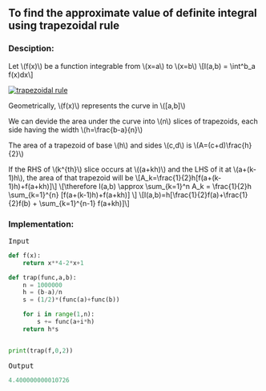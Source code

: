 <script type="text/javascript" src="https://cdnjs.cloudflare.com/ajax/libs/mathjax/2.7.0/MathJax.js?config=TeX-AMS_CHTML"></script>


## To find the approximate value of definite integral using trapezoidal rule


### Desciption:

Let \\(f(x)\\) be a function integrable from \\(x=a\\) to \\(x=b\\)
\\[I(a,b) = \int^b_a f(x)dx\\]

[![trapezoidal rule](https://gribja.github.io/Assignments/img/trapezoidal.jpg)](https://gribja.github.io/Assignments/img/trapezoidal.jpg)

Geometrically, \\(f(x)\\) represents the curve in \\([a,b]\\)

We can devide the area under the curve into \\(n\\) slices of trapezoids, each side having the width \\(h=\frac{b-a}{n}\\)

The area of a trapezoid of base \\(h\\) and sides \\(c,d\\) is \\(A=(c+d)\frac{h}{2}\\)

If the RHS of \\(k^{th}\\) slice occurs at \\((a+kh)\\) and the LHS of it at \\(a+(k-1)h\\), the area of that trapezoid will be
\\[A_k=\frac{1}{2}h[f(a+(k-1)h)+f(a+kh)]\\]
\\[\therefore I(a,b) \approx \sum_{k=1}^n A_k = \frac{1}{2}h \sum_{k=1}^{n} [f(a+(k-1)h)+f(a+kh)] \\]
\\[I(a,b)=h[\frac{1}{2}f(a)+\frac{1}{2}f(b) + \sum_{k=1}^{n-1} f(a+kh)]\\]

### Implementation:

<kbd>Input</kbd>

```python
def f(x):
	return x**4-2*x+1

def trap(func,a,b):
	n = 1000000
	h = (b-a)/n
	s = (1/2)*(func(a)+func(b))

	for i in range(1,n):
		s += func(a+i*h)
	return h*s


print(trap(f,0,2))
```

<kbd>Output</kbd>

```python
4.400000000010726
```
